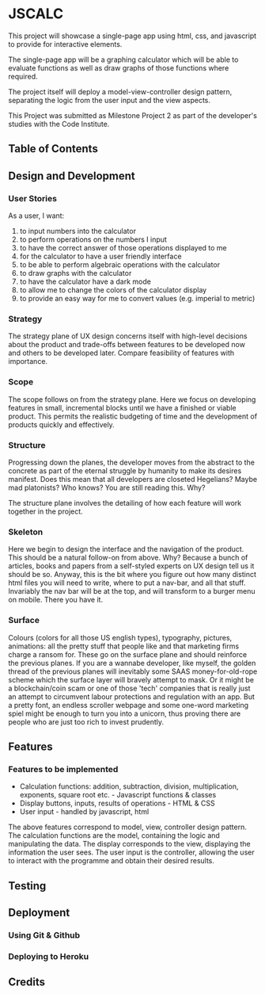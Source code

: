 # JSCALC

This project will showcase a single-page app using html, css, and javascript to provide for interactive elements.

The single-page app will be a graphing calculator which will be able to evaluate functions as well as draw graphs of those functions where required.

The project itself will deploy a model-view-controller design pattern, separating the logic from the user input and the view aspects.

This Project was submitted as Milestone Project 2 as part of the developer's studies with the Code Institute.

## Table of Contents

## Design and Development

### User Stories

As a user, I want:

1. to input numbers into the calculator
2. to perform operations on the numbers I input
3. to have the correct answer of those operations displayed to me
4. for the calculator to have a user friendly interface
5. to be able to perform algebraic operations with the calculator
6. to draw graphs with the calculator
7. to have the calculator have a dark mode
8. to allow me to change the colors of the calculator display
9. to provide an easy way for me to convert values (e.g. imperial to metric)

### Strategy

The strategy plane of UX design concerns itself with high-level decisions about the product and trade-offs between features to be developed now and others to be developed later. Compare feasibility of features with importance.

### Scope

The scope follows on from the strategy plane. Here we focus on developing features in small, incremental blocks until we have a finished or viable product. This permits the realistic budgeting of time and the development of products quickly and effectively.

### Structure

Progressing down the planes, the developer moves from the abstract to the concrete as part of the eternal struggle by humanity to make its desires manifest. Does this mean that all developers are closeted Hegelians? Maybe mad platonists? Who knows? You are still reading this. Why?

The structure plane involves the detailing of how each feature will work together in the project.

### Skeleton

Here we begin to design the interface and the navigation of the product. This should be a natural follow-on from above. Why? Because a bunch of articles, books and papers from a self-styled experts on UX design tell us it should be so. Anyway, this is the bit where you figure out how many distinct html files you will need to write, where to put a nav-bar, and all that stuff. Invariably the nav bar will be at the top, and will transform to a burger menu on mobile. There you have it.

### Surface

Colours (colors for all those US english types), typography, pictures, animations: all the pretty stuff that people like and that marketing firms charge a ransom for. These go on the surface plane and should reinforce the previous planes. If you are a wannabe developer, like myself, the golden thread of the previous planes will inevitably some SAAS money-for-old-rope scheme which the surface layer will bravely attempt to mask. Or it might be a blockchain/coin scam or one of those 'tech' companies that is really just an attempt to circumvent labour protections and regulation with an app. But a pretty font, an endless scroller webpage and some one-word marketing spiel might be enough to turn you into a unicorn, thus proving there are people who are just too rich to invest prudently.

## Features

### Features to be implemented

- Calculation functions: addition, subtraction, division, multiplication, exponents, square root etc. - Javascript functions & classes
- Display buttons, inputs, results of operations - HTML & CSS
- User input - handled by javascript, html

The above features correspond to model, view, controller design pattern. The calculation functions are the model, containing the logic and manipulating the data. The display corresponds to the view, displaying the information the user sees. The user input is the controller, allowing the user to interact with the programme and obtain their desired results.

## Testing

## Deployment

### Using Git & Github

### Deploying to Heroku

## Credits

